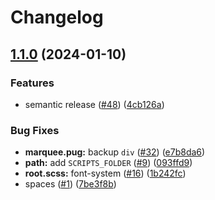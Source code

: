 # Changelog

## [1.1.0](https://github.com/Conqueror-Site-Builder/conqueror/compare/v1.0.0...v1.1.0) (2024-01-10)


### Features

* semantic release ([#48](https://github.com/Conqueror-Site-Builder/conqueror/issues/48)) ([4cb126a](https://github.com/Conqueror-Site-Builder/conqueror/commit/4cb126a949009f3a4b80b97c25c988aaabd69f1d))


### Bug Fixes

* **marquee.pug:** backup `div` ([#32](https://github.com/Conqueror-Site-Builder/conqueror/issues/32)) ([e7b8da6](https://github.com/Conqueror-Site-Builder/conqueror/commit/e7b8da6b181f89ca0d97b2ca98735ff2298556ca))
* **path:** add `SCRIPTS_FOLDER` ([#9](https://github.com/Conqueror-Site-Builder/conqueror/issues/9)) ([093ffd9](https://github.com/Conqueror-Site-Builder/conqueror/commit/093ffd92863d256609fe22b2c56674d33be656bc))
* **root.scss:** font-system ([#16](https://github.com/Conqueror-Site-Builder/conqueror/issues/16)) ([1b242fc](https://github.com/Conqueror-Site-Builder/conqueror/commit/1b242fccaa5b440eab6996cd3426da13318e6423))
* spaces ([#1](https://github.com/Conqueror-Site-Builder/conqueror/issues/1)) ([7be3f8b](https://github.com/Conqueror-Site-Builder/conqueror/commit/7be3f8b310126794eab75d625e2276254f552bbf))
